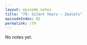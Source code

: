 ```yaml
---
layout: episode_notes
title: "79: Silent Years — Zealots"
episodeIndex: 82
permalink: /79
---
```

No notes yet.
